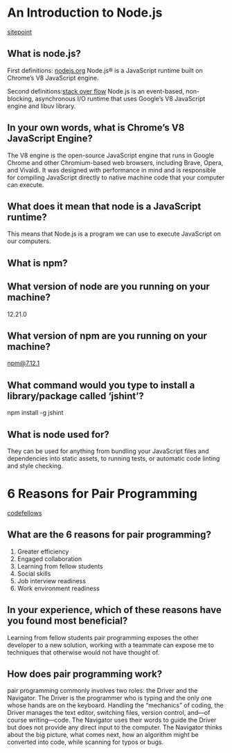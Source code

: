 # An Introduction to Node.js 
[sitepoint](https://www.sitepoint.com/an-introduction-to-node-js/)

## What is node.js?

First definitions: [nodejs.org](https://nodejs.org/en/)
Node.js® is a JavaScript runtime built on Chrome’s V8 JavaScript engine.

Second definitions:[stack over flow](https://stackoverflow.com/tags/node.js/info)
Node.js is an event-based, non-blocking, asynchronous I/O runtime that uses Google’s V8 JavaScript engine and libuv library.



## In your own words, what is Chrome’s V8 JavaScript Engine?

The V8 engine is the open-source JavaScript engine that runs in Google Chrome and other Chromium-based web browsers, including Brave, Opera, and Vivaldi. It was designed with performance in mind and is responsible for compiling JavaScript directly to native machine code that your computer can execute.


## What does it mean that node is a JavaScript runtime?

This means that Node.js is a program we can use to execute JavaScript on our computers.

## What is npm?


## What version of node are you running on your machine?

12.21.0
## What version of npm are you running on your machine?

npm@7.12.1

## What command would you type to install a library/package called ‘jshint’?

npm install -g jshint

## What is node used for?

 They can be used for anything from bundling your JavaScript files and dependencies
 into static assets, to running tests, or automatic code linting and style checking.


 # 6 Reasons for Pair Programming
 [codefellows](https://www.codefellows.org/blog/6-reasons-for-pair-programming/)

## What are the 6 reasons for pair programming?
1. Greater efficiency
2. Engaged collaboration
3. Learning from fellow students
4. Social skills
5. Job interview readiness
6. Work environment readiness

## In your experience, which of these reasons have you found most beneficial?

Learning from fellow students pair programming exposes the other developer to a new solution, working with
a teammate can expose me to techniques that otherwise would not have thought of.

## How does pair programming work?

pair programming commonly involves two roles: the Driver and the Navigator.
The Driver is the programmer who is typing and the only one whose hands are on the keyboard.
Handling the “mechanics” of coding, the Driver manages the text editor, switching files, version control,
and—of course writing—code. The Navigator uses their words to guide the Driver but does not provide any direct
input to the computer. The Navigator thinks about the big picture, what comes next, how an algorithm might be converted into code, while scanning for typos or bugs.
